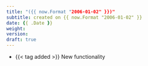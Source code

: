 ```yaml
---
title: "({{ now.Format "2006-01-02" }})"
subtitle: created on {{ now.Format "2006-01-02" }}
date: {{ .Date }}
weight:
version:
draft: true
---
```


<!-- Available tags are: added, changed, deprecated, removed, fixed, performance, security -->
- {{< tag added >}} New functionality
